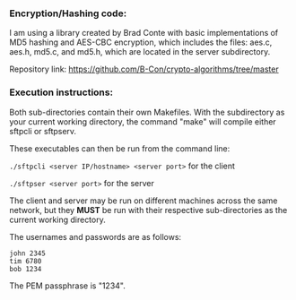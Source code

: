 ### Encryption/Hashing code:

I am using a library created by Brad Conte with basic implementations of MD5 hashing and AES-CBC encryption, which includes the files: aes.c, aes.h, md5.c, and md5.h, which are located in the server subdirectory.

Repository link: https://github.com/B-Con/crypto-algorithms/tree/master

### Execution instructions:

Both sub-directories contain their own Makefiles. With the subdirectory as your current working directory, the command "make" will compile either sftpcli or sftpserv.

These executables can then be run from the command line:

`./sftpcli <server IP/hostname> <server port>` for the client

`./sftpser <server port>` for the server

The client and server may be run on different machines across the same network, but they **MUST** be run with their respective sub-directories as the current working directory.

The usernames and passwords are as follows: 
    
    john 2345
    tim 6780
    bob 1234

The PEM passphrase is "1234".